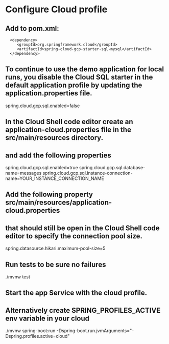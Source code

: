 # Configure Cloud profile
## Add to pom.xml:
      <dependency>
         <groupId>org.springframework.cloud</groupId>
         <artifactId>spring-cloud-gcp-starter-sql-mysql</artifactId>
      </dependency>

## To continue to use the demo application for local runs, you disable the Cloud SQL starter in the default application profile by updating the application.properties file.
spring.cloud.gcp.sql.enabled=false

## In the Cloud Shell code editor create an application-cloud.properties file in the src/main/resources directory.
## and add the following properties
spring.cloud.gcp.sql.enabled=true
spring.cloud.gcp.sql.database-name=messages
spring.cloud.gcp.sql.instance-connection-name=YOUR_INSTANCE_CONNECTION_NAME

## Add the following property src/main/resources/application-cloud.properties 
## that should still be open in the Cloud Shell code editor to specify the connection pool size.
spring.datasource.hikari.maximum-pool-size=5

## Run tests to be sure no failures
./mvnw test

## Start the app Service with the cloud profile. 
## Alternatively create SPRING_PROFILES_ACTIVE env variable in your cloud
./mvnw spring-boot:run -Dspring-boot.run.jvmArguments="-Dspring.profiles.active=cloud"


